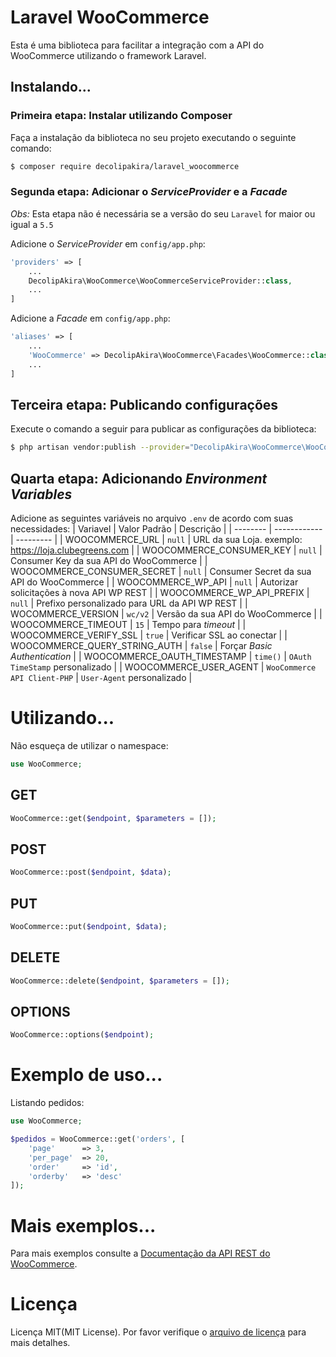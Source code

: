 # Laravel WooCommerce
Esta é uma biblioteca para facilitar a integração com a API do WooCommerce utilizando o framework Laravel.
## Instalando...
### Primeira etapa: Instalar utilizando Composer
Faça a instalação da biblioteca no seu projeto executando o seguinte comando:
```bash
$ composer require decolipakira/laravel_woocommerce
```
### Segunda etapa: Adicionar o _ServiceProvider_ e a _Facade_
*Obs:* Esta etapa não é necessária se a versão do seu `Laravel` for maior ou igual a `5.5`

Adicione o _ServiceProvider_ em `config/app.php`:
```php
'providers' => [
    ...
    DecolipAkira\WooCommerce\WooCommerceServiceProvider::class,
    ...
]
```
Adicione a _Facade_ em `config/app.php`:
```php
'aliases' => [
    ...
    'WooCommerce' => DecolipAkira\WooCommerce\Facades\WooCommerce::class,
    ...
]
```
## Terceira etapa: Publicando configurações
Execute o comando a seguir para publicar as configurações da biblioteca:
```bash
$ php artisan vendor:publish --provider="DecolipAkira\WooCommerce\WooCommerceServiceProvider"
```
## Quarta etapa: Adicionando _Environment Variables_
Adicione as seguintes variáveis no arquivo `.env` de acordo com suas necessidades:
| Variavel | Valor Padrão | Descrição |
| -------- | ------------ | --------- |
| WOOCOMMERCE\_URL | `null` | URL da sua Loja. exemplo: https://loja.clubegreens.com |
| WOOCOMMERCE\_CONSUMER\_KEY | `null` | Consumer Key da sua API do WooCommerce |
| WOOCOMMERCE\_CONSUMER\_SECRET | `null` | Consumer Secret da sua API do WooCommerce |
| WOOCOMMERCE\_WP\_API | `null` | Autorizar solicitações à nova API WP REST |
| WOOCOMMERCE\_WP\_API\_PREFIX | `null` | Prefixo personalizado para URL da API WP REST |
| WOCOMMERCE\_VERSION | `wc/v2` | Versão da sua API do WooCommerce |
| WOOCOMMERCE\_TIMEOUT | `15` | Tempo para _timeout_ |
| WOOCOMMERCE\_VERIFY\_SSL | `true` | Verificar SSL ao conectar |
| WOOCOMMERCE\_QUERY\_STRING\_AUTH | `false` | Forçar _Basic Authentication_ |
| WOOCOMMERCE\_OAUTH\_TIMESTAMP | `time()` | `OAuth TimeStamp` personalizado |
| WOOCOMMERCE\_USER\_AGENT | `WooCommerce API Client-PHP` | `User-Agent` personalizado |

# Utilizando...
Não esqueça de utilizar o namespace:
```php
use WooCommerce;
```

## GET
```php
WooCommerce::get($endpoint, $parameters = []);
```

## POST
```php
WooCommerce::post($endpoint, $data);
```

## PUT
```php
WooCommerce::put($endpoint, $data);
```

## DELETE
```php
WooCommerce::delete($endpoint, $parameters = []);
```

## OPTIONS
```php
WooCommerce::options($endpoint);
```

# Exemplo de uso...
Listando pedidos:
```php
use WooCommerce;

$pedidos = WooCommerce::get('orders', [
    'page'      => 3,
    'per_page'  => 20,
    'order'     => 'id',
    'orderby'   => 'desc'
]);
```


# Mais exemplos...

Para mais exemplos consulte a [Documentação da API REST do WooCommerce](https://woocommerce.github.io/woocommerce-rest-api-docs).


# Licença
Licença MIT(MIT License). Por favor verifique o [arquivo de licença](LICENSE.md) para mais detalhes.